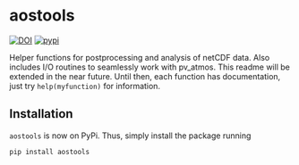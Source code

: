 # aostools 
[![DOI](https://zenodo.org/badge/27071840.svg)](https://zenodo.org/badge/latestdoi/27071840) [![pypi](https://badge.fury.io/py/aostools.svg)](https://badge.fury.io/py/aostools)

Helper functions for postprocessing and analysis of netCDF data. Also includes I/O routines to seamlessly work with pv_atmos. 
This readme will be extended in the near future. Until then, each function has documentation, just try `help(myfunction)` for information.

## Installation

`aostools` is now on PyPi. Thus, simply install the package running
```
pip install aostools
```
